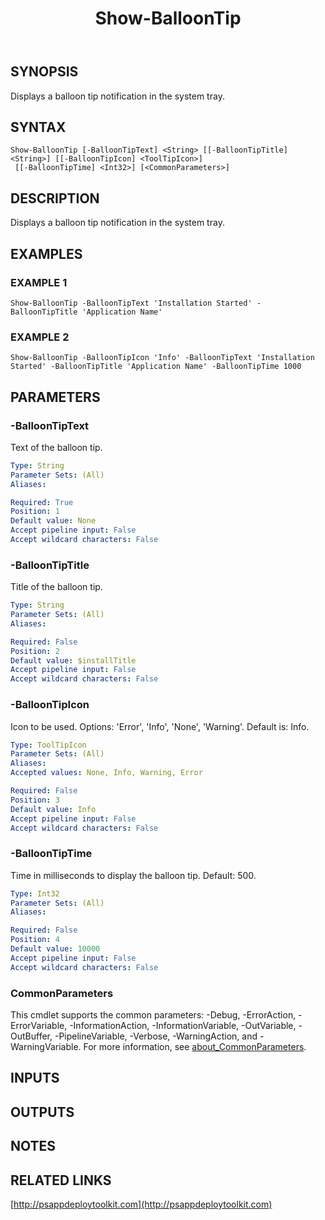 ﻿---
title: Show-BalloonTip
editLink: false
isShowComments: false
external help file: PSAppDeployToolkit-help.xml
Module Name: PSAppDeployToolkit
online version: http://psappdeploytoolkit.com
schema: 2.0.0
---

## SYNOPSIS
Displays a balloon tip notification in the system tray.

## SYNTAX

```
Show-BalloonTip [-BalloonTipText] <String> [[-BalloonTipTitle] <String>] [[-BalloonTipIcon] <ToolTipIcon>]
 [[-BalloonTipTime] <Int32>] [<CommonParameters>]
```

## DESCRIPTION
Displays a balloon tip notification in the system tray.

## EXAMPLES

### EXAMPLE 1
```
Show-BalloonTip -BalloonTipText 'Installation Started' -BalloonTipTitle 'Application Name'
```

### EXAMPLE 2
```
Show-BalloonTip -BalloonTipIcon 'Info' -BalloonTipText 'Installation Started' -BalloonTipTitle 'Application Name' -BalloonTipTime 1000
```

## PARAMETERS

### -BalloonTipText
Text of the balloon tip.

```yaml
Type: String
Parameter Sets: (All)
Aliases:

Required: True
Position: 1
Default value: None
Accept pipeline input: False
Accept wildcard characters: False
```

### -BalloonTipTitle
Title of the balloon tip.

```yaml
Type: String
Parameter Sets: (All)
Aliases:

Required: False
Position: 2
Default value: $installTitle
Accept pipeline input: False
Accept wildcard characters: False
```

### -BalloonTipIcon
Icon to be used.
Options: 'Error', 'Info', 'None', 'Warning'.
Default is: Info.

```yaml
Type: ToolTipIcon
Parameter Sets: (All)
Aliases:
Accepted values: None, Info, Warning, Error

Required: False
Position: 3
Default value: Info
Accept pipeline input: False
Accept wildcard characters: False
```

### -BalloonTipTime
Time in milliseconds to display the balloon tip.
Default: 500.

```yaml
Type: Int32
Parameter Sets: (All)
Aliases:

Required: False
Position: 4
Default value: 10000
Accept pipeline input: False
Accept wildcard characters: False
```

### CommonParameters
This cmdlet supports the common parameters: -Debug, -ErrorAction, -ErrorVariable, -InformationAction, -InformationVariable, -OutVariable, -OutBuffer, -PipelineVariable, -Verbose, -WarningAction, and -WarningVariable. For more information, see [about_CommonParameters](http://go.microsoft.com/fwlink/?LinkID=113216).

## INPUTS

## OUTPUTS

## NOTES

## RELATED LINKS

[http://psappdeploytoolkit.com](http://psappdeploytoolkit.com)

